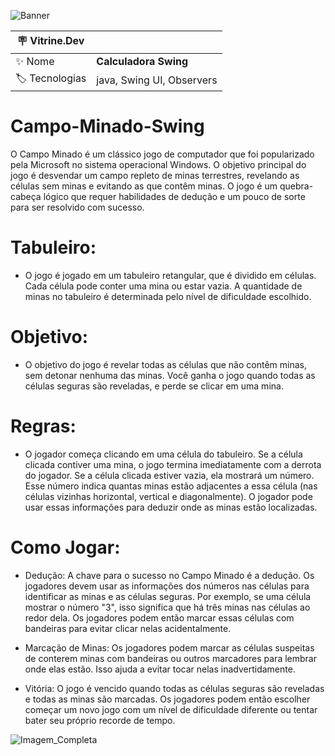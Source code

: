 ![Banner](https://github.com/MattWillians/Campo-Minado-Swing/assets/102035342/e76946b3-53b0-4bde-9c60-b65fcd5a4e9b#vitrinedev)

| :placard: Vitrine.Dev |     |
| -------------  | --- |
| :sparkles: Nome        | **Calculadora Swing**
| :label: Tecnologias | java, Swing UI, Observers

# Campo-Minado-Swing

O Campo Minado é um clássico jogo de computador que foi popularizado pela Microsoft no sistema operacional Windows. O objetivo principal do jogo é desvendar um campo repleto de minas terrestres, revelando as células sem minas e evitando as que contêm minas. O jogo é um quebra-cabeça lógico que requer habilidades de dedução e um pouco de sorte para ser resolvido com sucesso.

# Tabuleiro: 

- O jogo é jogado em um tabuleiro retangular, que é dividido em células. Cada célula pode conter uma mina ou estar vazia. A quantidade de minas no tabuleiro é determinada pelo nível de dificuldade escolhido.

# Objetivo: 

- O objetivo do jogo é revelar todas as células que não contêm minas, sem detonar nenhuma das minas. Você ganha o jogo quando todas as células seguras são reveladas, e perde se clicar em uma mina.

# Regras: 

- O jogador começa clicando em uma célula do tabuleiro. Se a célula clicada contiver uma mina, o jogo termina imediatamente com a derrota do jogador. Se a célula clicada estiver vazia, ela mostrará um número. Esse número indica quantas minas estão adjacentes a essa célula (nas células vizinhas horizontal, vertical e diagonalmente). O jogador pode usar essas informações para deduzir onde as minas estão localizadas.

# Como Jogar: 

- Dedução: A chave para o sucesso no Campo Minado é a dedução. Os jogadores devem usar as informações dos números nas células para identificar as minas e as células seguras. Por exemplo, se uma célula mostrar o número "3", isso significa que há três minas nas células ao redor dela. Os jogadores podem então marcar essas células com bandeiras para evitar clicar nelas acidentalmente.

- Marcação de Minas: Os jogadores podem marcar as células suspeitas de conterem minas com bandeiras ou outros marcadores para lembrar onde elas estão. Isso ajuda a evitar tocar nelas inadvertidamente.

- Vitória: O jogo é vencido quando todas as células seguras são reveladas e todas as minas são marcadas. Os jogadores podem então escolher começar um novo jogo com um nível de dificuldade diferente ou tentar bater seu próprio recorde de tempo.

![Imagem_Completa](https://github.com/MattWillians/Campo-Minado-Swing/assets/102035342/d256a7f3-2d47-4379-a820-8ad4a5016586)
